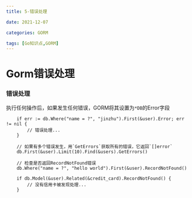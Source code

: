 ```yaml
---
title: 5-错误处理

date: 2021-12-07	

categories: GORM	

tags: [Go知识点,GORM]
---	
```


#  Gorm错误处理

### 错误处理

执行任何操作后，如果发生任何错误，GORM将其设置为`*DB`的Error字段

```
    if err := db.Where("name = ?", "jinzhu").First(&user).Error; err != nil {
        // 错误处理...
    }

    // 如果有多个错误发生，用`GetErrors`获取所有的错误，它返回`[]error`
    db.First(&user).Limit(10).Find(&users).GetErrors()

    // 检查是否返回RecordNotFound错误
    db.Where("name = ?", "hello world").First(&user).RecordNotFound()

    if db.Model(&user).Related(&credit_card).RecordNotFound() {
        // 没有信用卡被发现处理...
    }
```